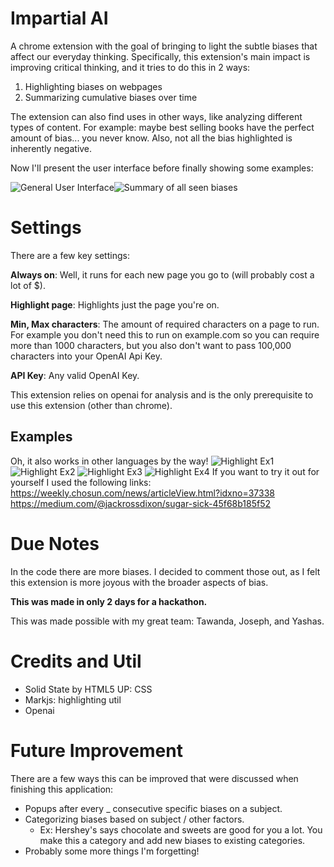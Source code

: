 # Impartial AI

A chrome extension with the goal of bringing to light the subtle biases that affect our everyday thinking. Specifically, this extension's main impact is improving critical thinking, and it tries to do this in 2 ways:

1) Highlighting biases on webpages
2) Summarizing cumulative biases over time

The extension can also find uses in other ways, like analyzing different types of content. For example: maybe best selling books have the perfect amount of bias... you never know. Also, not all the bias highlighted is inherently negative.

Now I'll present the user interface before finally showing some examples:

![General User Interface](https://media.discordapp.net/attachments/806981912538513428/1290345000496009247/image.png?ex=66fc1eed&is=66facd6d&hm=1e26b5a5196639559f0a8d472faff0c9a4ba01209d03e64a81b688e5649461ee&=&format=webp&quality=lossless&width=918&height=909)![Summary of all seen biases](https://cdn.discordapp.com/attachments/806981912538513428/1290345552231399597/image.png?ex=66fc1f71&is=66facdf1&hm=83134e56a5defc516bd21433735980d088a22bfff3cfdef639c072abb577533b&=)


# Settings

There are a few key settings:

**Always on**: Well, it runs for each new page you go to (will probably cost a lot of $).

**Highlight page**: Highlights just the page you're on.

**Min, Max characters**: The amount of required characters on a page to run. For example you don't need this to run on example.com so you can require more than 1000 characters, but you also don't want to pass 100,000 characters into your OpenAI Api Key.

**API Key**: Any valid OpenAI Key.

This extension relies on openai for analysis and is the only prerequisite to use this extension (other than chrome).


## Examples
Oh, it also works in other languages by the way!
![Highlight Ex1](https://media.discordapp.net/attachments/806981912538513428/1290340601870553089/multilanguage.png?ex=66fc1ad4&is=66fac954&hm=8029193dea6ed54de0f15642c08880d0fe6de6b3cba147ce7ed8a8d6cef32622&=&format=webp&quality=lossless&width=1430&height=825)
![Highlight Ex2](https://media.discordapp.net/attachments/806981912538513428/1290340602218676316/example2.png?ex=66fc1ad4&is=66fac954&hm=2e2d86a18369cc6c40110e19d9c710d33719ecf7894f6e3e865fdb262570aaac&=&format=webp&quality=lossless&width=1554&height=816)
![Highlight Ex3](https://media.discordapp.net/attachments/806981912538513428/1290340601371299923/lastexample.png?ex=66fc1ad4&is=66fac954&hm=0225febe6b3d7a33afea137fa80c1941e656130927dd5f366a937f685cd97538&=&format=webp&quality=lossless&width=1102&height=565)
![Highlight Ex4](https://media.discordapp.net/attachments/806981912538513428/1290340602562482229/example.png?ex=66fc1ad5&is=66fac955&hm=c36dc2fc328357a5c1638ffce534e3cf342b41565933db4407b55c257bbbc7dc&=&format=webp&quality=lossless&width=1496&height=717)
If you want to try it out for yourself I used the following links:
https://weekly.chosun.com/news/articleView.html?idxno=37338
https://medium.com/@jackrossdixon/sugar-sick-45f68b185f52

# Due Notes
In the code there are more biases. I decided to comment those out, as I felt this extension is more joyous with the broader aspects of bias.

**This was made in only 2 days for a hackathon.**

This was made possible with my great team: Tawanda, Joseph, and Yashas.

# Credits and Util
* Solid State by HTML5 UP: CSS
*  Markjs: highlighting util
* Openai

# Future Improvement
There are a few ways this can be improved that were discussed when finishing this application:
* Popups after every _ consecutive specific biases on a subject.
* Categorizing biases based on subject / other factors.
	* Ex: Hershey's says chocolate and sweets are good for you a lot. You make this a category and add new biases to existing categories.
* Probably some more things I'm forgetting!
